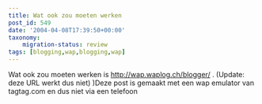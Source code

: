 ```yaml
---
title: Wat ook zou moeten werken
post_id: 549
date: '2004-04-08T17:39:50+00:00'
taxonomy:
    migration-status: review
tags: [blogging,wap,blogging,wap]
---
```

Wat ook zou moeten werken is http://wap.waplog.ch/blogger/ . (Update: deze URL werkt dus niet) )Deze post is gemaakt met een wap emulator van tagtag.com en dus niet via een telefoon